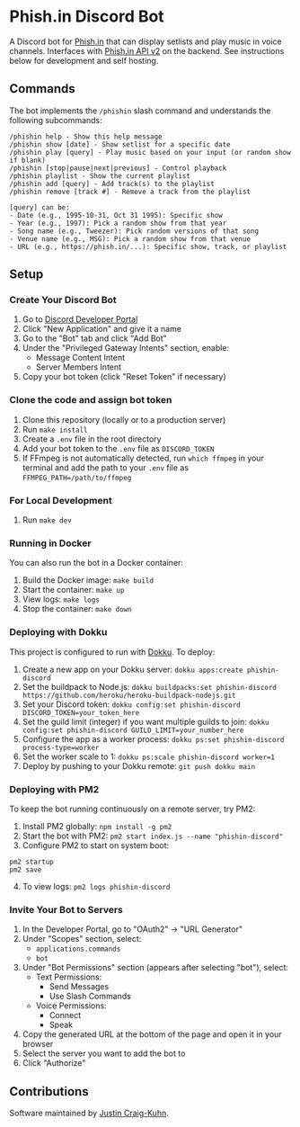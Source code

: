 # Phish.in Discord Bot

A Discord bot for [Phish.in](https://github.com/jcraigk/phishin) that can display setlists and play music in voice channels. Interfaces with [Phish.in API v2](https://petstore.swagger.io/?url=https%3A%2F%2Fphish.in/api/v2/swagger_doc) on the backend. See instructions below for development and self hosting.


## Commands

The bot implements the `/phishin` slash command and understands the following subcommands:

```
/phishin help - Show this help message
/phishin show [date] - Show setlist for a specific date
/phishin play [query] - Play music based on your input (or random show if blank)
/phishin [stop|pause|next|previous] - Control playback
/phishin playlist - Show the current playlist
/phishin add [query] - Add track(s) to the playlist
/phishin remove [track #] - Remove a track from the playlist

[query] can be:
- Date (e.g., 1995-10-31, Oct 31 1995): Specific show
- Year (e.g., 1997): Pick a random show from that year
- Song name (e.g., Tweezer): Pick random versions of that song
- Venue name (e.g., MSG): Pick a random show from that venue
- URL (e.g., https://phish.in/...): Specific show, track, or playlist
```


## Setup

### Create Your Discord Bot

1. Go to [Discord Developer Portal](https://discord.com/developers/applications)
2. Click "New Application" and give it a name
3. Go to the "Bot" tab and click "Add Bot"
4. Under the "Privileged Gateway Intents" section, enable:
   - Message Content Intent
   - Server Members Intent
5. Copy your bot token (click "Reset Token" if necessary)


### Clone the code and assign bot token

1. Clone this repository (locally or to a production server)
2. Run `make install`
3. Create a `.env` file in the root directory
4. Add your bot token to the `.env` file as `DISCORD_TOKEN`
5. If FFmpeg is not automatically detected, run `which ffmpeg` in your terminal and add the path to your `.env` file as `FFMPEG_PATH=/path/to/ffmpeg`


### For Local Development

1. Run `make dev`


### Running in Docker

You can also run the bot in a Docker container:

1. Build the Docker image: `make build`
2. Start the container: `make up`
3. View logs: `make logs`
4. Stop the container: `make down`


### Deploying with Dokku

This project is configured to run with [Dokku](https://dokku.com/). To deploy:

1. Create a new app on your Dokku server: `dokku apps:create phishin-discord`
2. Set the buildpack to Node.js: `dokku buildpacks:set phishin-discord https://github.com/heroku/heroku-buildpack-nodejs.git`
3. Set your Discord token: `dokku config:set phishin-discord DISCORD_TOKEN=your_token_here`
4. Set the guild limit (integer) if you want multiple guilds to join: `dokku config:set phishin-discord GUILD_LIMIT=your_number_here`
5. Configure the app as a worker process: `dokku ps:set phishin-discord process-type=worker`
6. Set the worker scale to 1: `dokku ps:scale phishin-discord worker=1`
7. Deploy by pushing to your Dokku remote: `git push dokku main`


### Deploying with PM2

To keep the bot running continuously on a remote server, try PM2:

1. Install PM2 globally: `npm install -g pm2`
2. Start the bot with PM2: `pm2 start index.js --name "phishin-discord"`
3. Configure PM2 to start on system boot:
```
pm2 startup
pm2 save
```
4. To view logs: `pm2 logs phishin-discord`


### Invite Your Bot to Servers

1. In the Developer Portal, go to "OAuth2" → "URL Generator"
2. Under "Scopes" section, select:
   - `applications.commands`
   - `bot`
3. Under "Bot Permissions" section (appears after selecting "bot"), select:
   - Text Permissions:
     - Send Messages
     - Use Slash Commands
   - Voice Permissions:
     - Connect
     - Speak
4. Copy the generated URL at the bottom of the page and open it in your browser
5. Select the server you want to add the bot to
6. Click "Authorize"


## Contributions

Software maintained by [Justin Craig-Kuhn](https://github.com/jcraigk).
